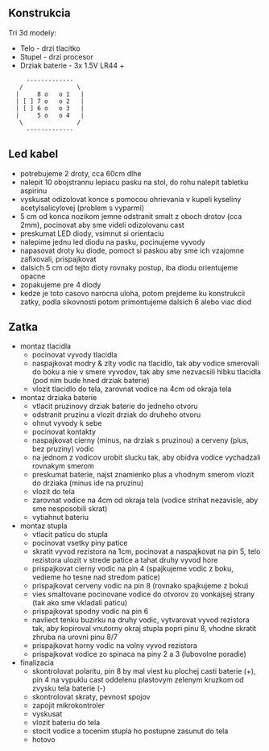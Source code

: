 ## Konstrukcia

Tri 3d modely:
  - Telo - drzi tlacitko
  - Stupel - drzi procesor
  - Drziak baterie - 3x 1.5V LR44 + 

```
     -------------
   /               \ 
  |     8 o   o 1   | 
  | [ ] 7 o   o 2   |
  | [ ] 6 o   o 3   |
  |     5 o   o 4   |
   \               /
     -------------

```
## Led kabel
- potrebujeme 2 droty, cca 60cm dlhe
- nalepit 10 obojstrannu lepiacu pasku na stol, do rohu nalepit tabletku aspirinu
- vyskusat odizolovat konce s pomocou ohrievania v kupeli kyseliny acetylsalicylovej (problem s vyparmi)
- 5 cm od konca nozikom jemne odstranit smalt z oboch drotov (cca 2mm), pocinovat aby sme videli odizolovanu cast
- preskumat LED diody, vsimnut si orientaciu
- nalepime jednu led diodu na pasku, pocinujeme vyvody
- napasovat droty ku diode, pomoct si paskou aby sme ich vzajomne zafixovali, prispajkovat
- dalsich 5 cm od tejto dioty rovnaky postup, iba diodu orientujeme opacne
- zopakujeme pre 4 diody
- kedze je toto casovo narocna uloha, potom prejdeme ku konstrukcii zatky, podla sikovnosti potom primontujeme dalsich 6 alebo viac diod

## Zatka
- montaz tlacidla
  - pocinovat vyvody tlacidla
  - naspajkovat modry & zlty vodic na tlacidlo, tak aby vodice smerovali do boku a nie v smere vyvodov, tak aby sme nezvacsili hlbku tlacidla (pod nim bude hned drziak baterie)
  - vlozit tlacidlo do tela, zarovnat vodice na 4cm od okraja tela
- montaz drziaka baterie
  - vtlacit pruzinovy drziak baterie do jedneho otvoru
  - odstranit pruzinu a vlozit drziak do druheho otvoru
  - ohnut vyvody k sebe
  - pocinovat kontakty
  - naspajkovat cierny (minus, na drziak s pruzinou) a cerveny (plus, bez pruziny) vodic
  - na jednom z vodicov urobit slucku tak, aby obidva vodice vychadzali rovnakym smerom
  - preskumat baterie, najst znamienko plus a vhodnym smerom vlozit do drziaka (minus ide na pruzinu)
  - vlozit do tela
  - zarovnat vodice na 4cm od okraja tela (vodice strihat nezavisle, aby sme nesposobili skrat)
  - vytiahnut bateriu
- montaz stupla
  - vtlacit paticu do stupla
  - pocinovat vsetky piny patice
  - skratit vyvod rezistora na 1cm, pocinovat a naspajkovat na pin 5, telo rezistora ulozit v strede patice a tahat druhy vyvod hore
  - prispajkovat cierny vodic na pin 4 (spajkujeme vodic z boku, vedieme ho tesne nad stredom patice)
  - prispajkovat cerveny vodic na pin 8 (rovnako spajkujeme z boku)
  - vies smaltovane pocinovane vodice do otvorov zo vonkajsej strany (tak ako sme vkladali paticu)
  - prispajkovat spodny vodic na pin 6
  - navliect tenku buzirku na druhy vodic, vytvarovat vyvod rezistora tak, aby kopiroval vnutorny okraj stupla popri pinu 8, vhodne skratit zhruba na urovni pinu 8/7
  - prispajkovat horny vodic na volny vyvod rezistora
  - prispajkovat vodice zo spinaca na piny 2 a 3 (lubovolne poradie)
- finalizacia
  - skontrolovat polaritu, pin 8 by mal viest ku plochej casti baterie (+), pin 4 na vypuklu cast oddelenu plastovym zelenym kruzkom od zvysku tela baterie (-)
  - skontrolovat skraty, pevnost spojov
  - zapojit mikrokontroler
  - vyskusat
  - vlozit bateriu do tela
  - stocit vodice a tocenim stupla ho postupne zasunut do tela
  - hotovo

